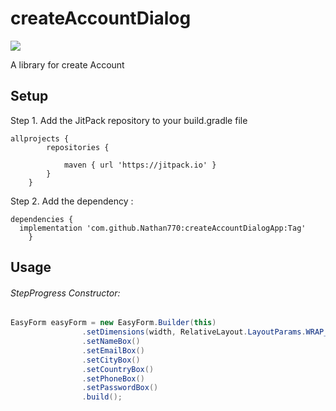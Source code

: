 # createAccountDialog
[![](https://jitpack.io/v/Nathan770/createAccountDialogApp.svg)](https://jitpack.io/#Nathan770/createAccountDialogApp)

A library for create Account


## Setup 

Step 1. Add the JitPack repository to your build.gradle file
```
allprojects {
		repositories {
		
			maven { url 'https://jitpack.io' }
		}
	}
```

Step 2. Add the dependency :
```
dependencies {
  implementation 'com.github.Nathan770:createAccountDialogApp:Tag'
	}
```

## Usage

###### StepProgress Constructor:
```java
EasyForm easyForm = new EasyForm.Builder(this)
                .setDimensions(width, RelativeLayout.LayoutParams.WRAP_CONTENT)
                .setNameBox()
                .setEmailBox()
                .setCityBox()
                .setCountryBox()
                .setPhoneBox()
                .setPasswordBox()
                .build();
		
```


